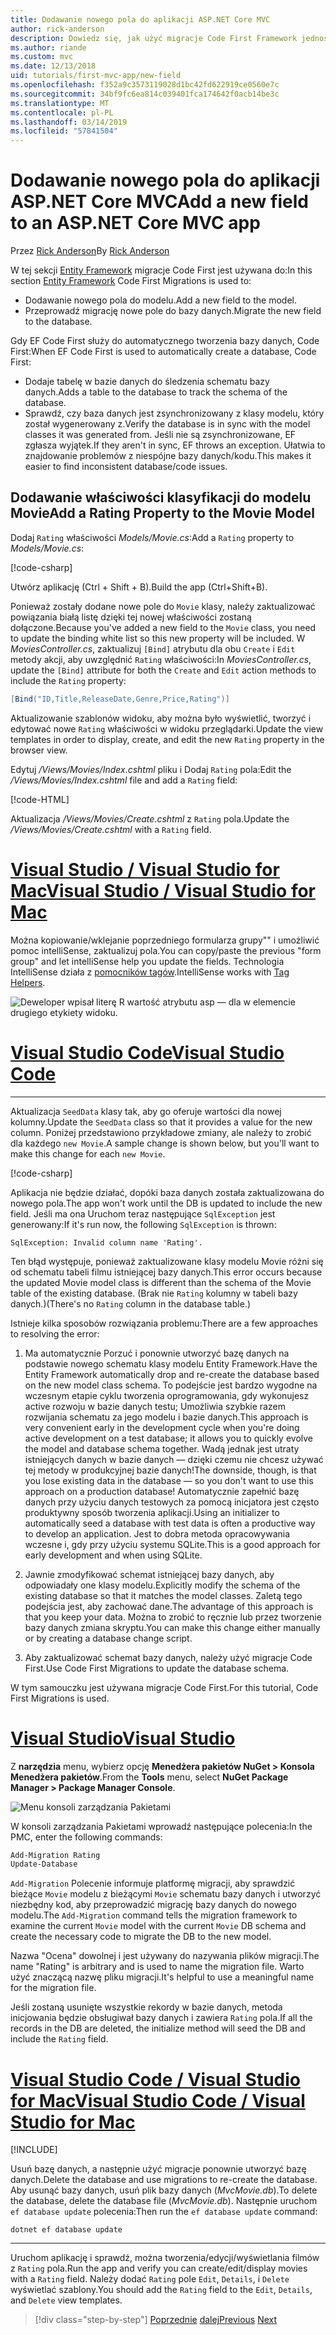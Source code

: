```yaml
---
title: Dodawanie nowego pola do aplikacji ASP.NET Core MVC
author: rick-anderson
description: Dowiedz się, jak użyć migracje Code First Framework jednostki Dodawanie nowego pola do modelu, i przeprowadzić migrację tej zmiany do bazy danych.
ms.author: riande
ms.custom: mvc
ms.date: 12/13/2018
uid: tutorials/first-mvc-app/new-field
ms.openlocfilehash: f352a9c3573119028d1bc42fd622919ce0560e7c
ms.sourcegitcommit: 34bf9fc6ea814c039401fca174642f0acb14be3c
ms.translationtype: MT
ms.contentlocale: pl-PL
ms.lasthandoff: 03/14/2019
ms.locfileid: "57841504"
---
```

# <a name="add-a-new-field-to-an-aspnet-core-mvc-app"></a><span data-ttu-id="802c1-103">Dodawanie nowego pola do aplikacji ASP.NET Core MVC</span><span class="sxs-lookup"><span data-stu-id="802c1-103">Add a new field to an ASP.NET Core MVC app</span></span>

<span data-ttu-id="802c1-104">Przez [Rick Anderson](https://twitter.com/RickAndMSFT)</span><span class="sxs-lookup"><span data-stu-id="802c1-104">By [Rick Anderson](https://twitter.com/RickAndMSFT)</span></span>

<span data-ttu-id="802c1-105">W tej sekcji [Entity Framework](/ef/core/get-started/aspnetcore/new-db) migracje Code First jest używana do:</span><span class="sxs-lookup"><span data-stu-id="802c1-105">In this section [Entity Framework](/ef/core/get-started/aspnetcore/new-db) Code First Migrations is used to:</span></span>

* <span data-ttu-id="802c1-106">Dodawanie nowego pola do modelu.</span><span class="sxs-lookup"><span data-stu-id="802c1-106">Add a new field to the model.</span></span>
* <span data-ttu-id="802c1-107">Przeprowadź migrację nowe pole do bazy danych.</span><span class="sxs-lookup"><span data-stu-id="802c1-107">Migrate the new field to the database.</span></span>

<span data-ttu-id="802c1-108">Gdy EF Code First służy do automatycznego tworzenia bazy danych, Code First:</span><span class="sxs-lookup"><span data-stu-id="802c1-108">When EF Code First is used to automatically create a database, Code First:</span></span>

* <span data-ttu-id="802c1-109">Dodaje tabelę w bazie danych do śledzenia schematu bazy danych.</span><span class="sxs-lookup"><span data-stu-id="802c1-109">Adds a table to the database to  track the schema of the database.</span></span>
* <span data-ttu-id="802c1-110">Sprawdź, czy baza danych jest zsynchronizowany z klasy modelu, który został wygenerowany z.</span><span class="sxs-lookup"><span data-stu-id="802c1-110">Verify the database is in sync with the model classes it was generated from.</span></span> <span data-ttu-id="802c1-111">Jeśli nie są zsynchronizowane, EF zgłasza wyjątek.</span><span class="sxs-lookup"><span data-stu-id="802c1-111">If they aren't in sync, EF throws an exception.</span></span> <span data-ttu-id="802c1-112">Ułatwia to znajdowanie problemów z niespójne bazy danych/kodu.</span><span class="sxs-lookup"><span data-stu-id="802c1-112">This makes it easier to find inconsistent database/code issues.</span></span>

## <a name="add-a-rating-property-to-the-movie-model"></a><span data-ttu-id="802c1-113">Dodawanie właściwości klasyfikacji do modelu Movie</span><span class="sxs-lookup"><span data-stu-id="802c1-113">Add a Rating Property to the Movie Model</span></span>

<span data-ttu-id="802c1-114">Dodaj `Rating` właściwości *Models/Movie.cs*:</span><span class="sxs-lookup"><span data-stu-id="802c1-114">Add a `Rating` property to *Models/Movie.cs*:</span></span>

[!code-csharp[](~/tutorials/first-mvc-app/start-mvc/sample/MvcMovie22/Models/MovieDateRating.cs?highlight=13&name=snippet)]

<span data-ttu-id="802c1-115">Utwórz aplikację (Ctrl + Shift + B).</span><span class="sxs-lookup"><span data-stu-id="802c1-115">Build the app (Ctrl+Shift+B).</span></span>

<span data-ttu-id="802c1-116">Ponieważ zostały dodane nowe pole do `Movie` klasy, należy zaktualizować powiązania białą listę dzięki tej nowej właściwości zostaną dołączone.</span><span class="sxs-lookup"><span data-stu-id="802c1-116">Because you've added a new field to the `Movie` class, you need to update the binding white list so this new property will be included.</span></span> <span data-ttu-id="802c1-117">W *MoviesController.cs*, zaktualizuj `[Bind]` atrybutu dla obu `Create` i `Edit` metody akcji, aby uwzględnić `Rating` właściwości:</span><span class="sxs-lookup"><span data-stu-id="802c1-117">In *MoviesController.cs*, update the `[Bind]` attribute for both the `Create` and `Edit` action methods to include the `Rating` property:</span></span>

```csharp
[Bind("ID,Title,ReleaseDate,Genre,Price,Rating")]
   ```

<span data-ttu-id="802c1-118">Aktualizowanie szablonów widoku, aby można było wyświetlić, tworzyć i edytować nowe `Rating` właściwości w widoku przeglądarki.</span><span class="sxs-lookup"><span data-stu-id="802c1-118">Update the view templates in order to display, create, and edit the new `Rating` property in the browser view.</span></span>

<span data-ttu-id="802c1-119">Edytuj */Views/Movies/Index.cshtml* pliku i Dodaj `Rating` pola:</span><span class="sxs-lookup"><span data-stu-id="802c1-119">Edit the */Views/Movies/Index.cshtml* file and add a `Rating` field:</span></span>

[!code-HTML[](~/tutorials/first-mvc-app/start-mvc/sample/MvcMovie22/Views/Movies/IndexGenreRating.cshtml?highlight=16,38&range=24-64)]

<span data-ttu-id="802c1-120">Aktualizacja */Views/Movies/Create.cshtml* z `Rating` pola.</span><span class="sxs-lookup"><span data-stu-id="802c1-120">Update the */Views/Movies/Create.cshtml* with a `Rating` field.</span></span>

<!-- VS -------------------------->
# <a name="visual-studio--visual-studio-for-mactabvisual-studiovisual-studio-mac"></a>[<span data-ttu-id="802c1-121">Visual Studio / Visual Studio for Mac</span><span class="sxs-lookup"><span data-stu-id="802c1-121">Visual Studio / Visual Studio for Mac</span></span>](#tab/visual-studio+visual-studio-mac)

<span data-ttu-id="802c1-122">Można kopiowanie/wklejanie poprzedniego formularza grupy"" i umożliwić pomoc intelliSense, zaktualizuj pola.</span><span class="sxs-lookup"><span data-stu-id="802c1-122">You can copy/paste the previous "form group" and let intelliSense help you update the fields.</span></span> <span data-ttu-id="802c1-123">Technologia IntelliSense działa z [pomocników tagów](xref:mvc/views/tag-helpers/intro).</span><span class="sxs-lookup"><span data-stu-id="802c1-123">IntelliSense works with [Tag Helpers](xref:mvc/views/tag-helpers/intro).</span></span>

![Deweloper wpisał literę R wartość atrybutu asp — dla w elemencie drugiego etykiety widoku.](new-field/_static/cr.png)

<!-- Code -------------------------->
# <a name="visual-studio-codetabvisual-studio-code"></a>[<span data-ttu-id="802c1-127">Visual Studio Code</span><span class="sxs-lookup"><span data-stu-id="802c1-127">Visual Studio Code</span></span>](#tab/visual-studio-code)
<!-- This tab intentionally left blank. -->
---  
<!-- End of VS tabs -->

<span data-ttu-id="802c1-128">Aktualizacja `SeedData` klasy tak, aby go oferuje wartości dla nowej kolumny.</span><span class="sxs-lookup"><span data-stu-id="802c1-128">Update the `SeedData` class so that it provides a value for the new column.</span></span> <span data-ttu-id="802c1-129">Poniżej przedstawiono przykładowe zmiany, ale należy to zrobić dla każdego `new Movie`.</span><span class="sxs-lookup"><span data-stu-id="802c1-129">A sample change is shown below, but you'll want to make this change for each `new Movie`.</span></span>

[!code-csharp[](start-mvc/sample/MvcMovie/Models/SeedDataRating.cs?name=snippet1&highlight=6)]

<span data-ttu-id="802c1-130">Aplikacja nie będzie działać, dopóki baza danych została zaktualizowana do nowego pola.</span><span class="sxs-lookup"><span data-stu-id="802c1-130">The app won't work until the DB is updated to include the new field.</span></span> <span data-ttu-id="802c1-131">Jeśli ma ona Uruchom teraz następujące `SqlException` jest generowany:</span><span class="sxs-lookup"><span data-stu-id="802c1-131">If it's run now, the following `SqlException` is thrown:</span></span>

`SqlException: Invalid column name 'Rating'.`

<span data-ttu-id="802c1-132">Ten błąd występuje, ponieważ zaktualizowane klasy modelu Movie różni się od schematu tabeli filmu istniejącej bazy danych.</span><span class="sxs-lookup"><span data-stu-id="802c1-132">This error occurs because the updated Movie model class is different than the schema of the Movie table of the existing database.</span></span> <span data-ttu-id="802c1-133">(Brak nie `Rating` kolumny w tabeli bazy danych.)</span><span class="sxs-lookup"><span data-stu-id="802c1-133">(There's no `Rating` column in the database table.)</span></span>

<span data-ttu-id="802c1-134">Istnieje kilka sposobów rozwiązania problemu:</span><span class="sxs-lookup"><span data-stu-id="802c1-134">There are a few approaches to resolving the error:</span></span>

1. <span data-ttu-id="802c1-135">Ma automatycznie Porzuć i ponownie utworzyć bazę danych na podstawie nowego schematu klasy modelu Entity Framework.</span><span class="sxs-lookup"><span data-stu-id="802c1-135">Have the Entity Framework automatically drop and re-create the database based on the new model class schema.</span></span> <span data-ttu-id="802c1-136">To podejście jest bardzo wygodne na wczesnym etapie cyklu tworzenia oprogramowania, gdy wykonujesz active rozwoju w bazie danych testu; Umożliwia szybkie razem rozwijania schematu za jego modelu i bazie danych.</span><span class="sxs-lookup"><span data-stu-id="802c1-136">This approach is very convenient early in the development cycle when you're doing active development on a test database; it allows you to quickly evolve the model and database schema together.</span></span> <span data-ttu-id="802c1-137">Wadą jednak jest utraty istniejących danych w bazie danych — dzięki czemu nie chcesz używać tej metody w produkcyjnej bazie danych!</span><span class="sxs-lookup"><span data-stu-id="802c1-137">The downside, though, is that you lose existing data in the database — so you don't want to use this approach on a production database!</span></span> <span data-ttu-id="802c1-138">Automatycznie zapełnić bazę danych przy użyciu danych testowych za pomocą inicjatora jest często produktywny sposób tworzenia aplikacji.</span><span class="sxs-lookup"><span data-stu-id="802c1-138">Using an initializer to automatically seed a database with test data is often a productive way to develop an application.</span></span> <span data-ttu-id="802c1-139">Jest to dobra metoda opracowywania wczesne i, gdy przy użyciu systemu SQLite.</span><span class="sxs-lookup"><span data-stu-id="802c1-139">This is a good approach for early development and when using SQLite.</span></span>

2. <span data-ttu-id="802c1-140">Jawnie zmodyfikować schemat istniejącej bazy danych, aby odpowiadały one klasy modelu.</span><span class="sxs-lookup"><span data-stu-id="802c1-140">Explicitly modify the schema of the existing database so that it matches the model classes.</span></span> <span data-ttu-id="802c1-141">Zaletą tego podejścia jest, aby zachować dane.</span><span class="sxs-lookup"><span data-stu-id="802c1-141">The advantage of this approach is that you keep your data.</span></span> <span data-ttu-id="802c1-142">Można to zrobić to ręcznie lub przez tworzenie bazy danych zmiana skryptu.</span><span class="sxs-lookup"><span data-stu-id="802c1-142">You can make this change either manually or by creating a database change script.</span></span>

3. <span data-ttu-id="802c1-143">Aby zaktualizować schemat bazy danych, należy użyć migracje Code First.</span><span class="sxs-lookup"><span data-stu-id="802c1-143">Use Code First Migrations to update the database schema.</span></span>

<span data-ttu-id="802c1-144">W tym samouczku jest używana migracje Code First.</span><span class="sxs-lookup"><span data-stu-id="802c1-144">For this tutorial, Code First Migrations is used.</span></span>

<!-- VS -------------------------->
# <a name="visual-studiotabvisual-studio"></a>[<span data-ttu-id="802c1-145">Visual Studio</span><span class="sxs-lookup"><span data-stu-id="802c1-145">Visual Studio</span></span>](#tab/visual-studio)

<span data-ttu-id="802c1-146">Z **narzędzia** menu, wybierz opcję **Menedżera pakietów NuGet > Konsola Menedżera pakietów**.</span><span class="sxs-lookup"><span data-stu-id="802c1-146">From the **Tools** menu, select **NuGet Package Manager > Package Manager Console**.</span></span>

  ![Menu konsoli zarządzania Pakietami](adding-model/_static/pmc.png)

<span data-ttu-id="802c1-148">W konsoli zarządzania Pakietami wprowadź następujące polecenia:</span><span class="sxs-lookup"><span data-stu-id="802c1-148">In the PMC, enter the following commands:</span></span>

```powershell
Add-Migration Rating
Update-Database
```

<span data-ttu-id="802c1-149">`Add-Migration` Polecenie informuje platformę migracji, aby sprawdzić bieżące `Movie` modelu z bieżącymi `Movie` schematu bazy danych i utworzyć niezbędny kod, aby przeprowadzić migrację bazy danych do nowego modelu.</span><span class="sxs-lookup"><span data-stu-id="802c1-149">The `Add-Migration` command tells the migration framework to examine the current `Movie` model with the current `Movie` DB schema and create the necessary code to migrate the DB to the new model.</span></span>

<span data-ttu-id="802c1-150">Nazwa "Ocena" dowolnej i jest używany do nazywania plików migracji.</span><span class="sxs-lookup"><span data-stu-id="802c1-150">The name "Rating" is arbitrary and is used to name the migration file.</span></span> <span data-ttu-id="802c1-151">Warto użyć znaczącą nazwę pliku migracji.</span><span class="sxs-lookup"><span data-stu-id="802c1-151">It's helpful to use a meaningful name for the migration file.</span></span>

<span data-ttu-id="802c1-152">Jeśli zostaną usunięte wszystkie rekordy w bazie danych, metoda inicjowania będzie obsługiwał bazy danych i zawiera `Rating` pola.</span><span class="sxs-lookup"><span data-stu-id="802c1-152">If all the records in the DB are deleted, the initialize method will seed the DB and include the `Rating` field.</span></span>

# <a name="visual-studio-code--visual-studio-for-mactabvisual-studio-codevisual-studio-mac"></a>[<span data-ttu-id="802c1-153">Visual Studio Code / Visual Studio for Mac</span><span class="sxs-lookup"><span data-stu-id="802c1-153">Visual Studio Code / Visual Studio for Mac</span></span>](#tab/visual-studio-code+visual-studio-mac)

[!INCLUDE[](~/includes/RP-mvc-shared/sqlite-warn.md)]

<span data-ttu-id="802c1-154">Usuń bazę danych, a następnie użyć migracje ponownie utworzyć bazę danych.</span><span class="sxs-lookup"><span data-stu-id="802c1-154">Delete the database and use migrations to re-create the database.</span></span> <span data-ttu-id="802c1-155">Aby usunąć bazy danych, usuń plik bazy danych (*MvcMovie.db*).</span><span class="sxs-lookup"><span data-stu-id="802c1-155">To delete the database, delete the database file (*MvcMovie.db*).</span></span> <span data-ttu-id="802c1-156">Następnie uruchom `ef database update` polecenia:</span><span class="sxs-lookup"><span data-stu-id="802c1-156">Then run the `ef database update` command:</span></span> 

```console
dotnet ef database update
```

---  
<!-- End of VS tabs -->

<span data-ttu-id="802c1-157">Uruchom aplikację i sprawdź, można tworzenia/edycji/wyświetlania filmów z `Rating` pola.</span><span class="sxs-lookup"><span data-stu-id="802c1-157">Run the app and verify you can create/edit/display movies with a `Rating` field.</span></span> <span data-ttu-id="802c1-158">Należy dodać `Rating` pole `Edit`, `Details`, i `Delete` wyświetlać szablony.</span><span class="sxs-lookup"><span data-stu-id="802c1-158">You should add the `Rating` field to the `Edit`, `Details`, and `Delete` view templates.</span></span>

> [!div class="step-by-step"]
> <span data-ttu-id="802c1-159">[Poprzednie](search.md)
> [dalej](validation.md)</span><span class="sxs-lookup"><span data-stu-id="802c1-159">[Previous](search.md)
[Next](validation.md)</span></span>  
